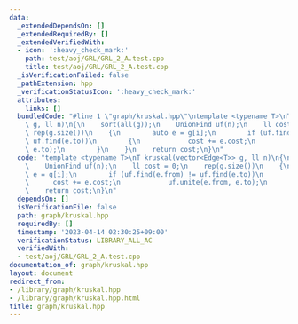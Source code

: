 ```yaml
---
data:
  _extendedDependsOn: []
  _extendedRequiredBy: []
  _extendedVerifiedWith:
  - icon: ':heavy_check_mark:'
    path: test/aoj/GRL/GRL_2_A.test.cpp
    title: test/aoj/GRL/GRL_2_A.test.cpp
  _isVerificationFailed: false
  _pathExtension: hpp
  _verificationStatusIcon: ':heavy_check_mark:'
  attributes:
    links: []
  bundledCode: "#line 1 \"graph/kruskal.hpp\"\ntemplate <typename T>\nT kruskal(vector<Edge<T>>\
    \ g, ll n)\n{\n    sort(all(g));\n    UnionFind uf(n);\n    ll cost = 0;\n   \
    \ rep(g.size())\n    {\n        auto e = g[i];\n        if (uf.find(e.from) !=\
    \ uf.find(e.to))\n        {\n            cost += e.cost;\n            uf.unite(e.from,\
    \ e.to);\n        }\n    }\n    return cost;\n}\n"
  code: "template <typename T>\nT kruskal(vector<Edge<T>> g, ll n)\n{\n    sort(all(g));\n\
    \    UnionFind uf(n);\n    ll cost = 0;\n    rep(g.size())\n    {\n        auto\
    \ e = g[i];\n        if (uf.find(e.from) != uf.find(e.to))\n        {\n      \
    \      cost += e.cost;\n            uf.unite(e.from, e.to);\n        }\n    }\n\
    \    return cost;\n}\n"
  dependsOn: []
  isVerificationFile: false
  path: graph/kruskal.hpp
  requiredBy: []
  timestamp: '2023-04-14 02:30:25+09:00'
  verificationStatus: LIBRARY_ALL_AC
  verifiedWith:
  - test/aoj/GRL/GRL_2_A.test.cpp
documentation_of: graph/kruskal.hpp
layout: document
redirect_from:
- /library/graph/kruskal.hpp
- /library/graph/kruskal.hpp.html
title: graph/kruskal.hpp
---
```

